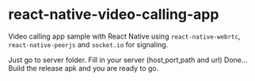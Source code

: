 # react-native-video-calling-app
Video calling app sample with React Native using ``react-native-webrtc``, ``react-native-peerjs`` and ``socket.io`` for signaling.

Just go to server folder. Fill in your server (host,port,path and url)
Done...
Build the release apk and you are ready to go.
